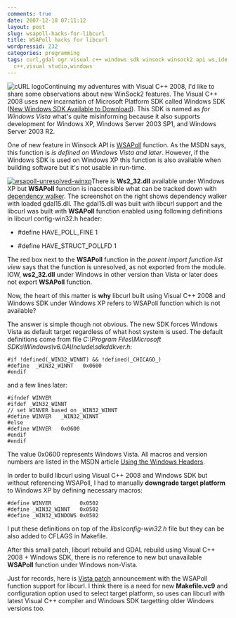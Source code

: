 ```yaml
---
comments: true
date: 2007-12-18 07:11:12
layout: post
slug: wsapoll-hacks-for-libcurl
title: WSAPoll hacks for libcurl
wordpressid: 232
categories: programming
tags: curl,gdal ogr visual c++ windows sdk winsock winsock2 api ws,ide,libcurl,library,microsoft,visual
  c++,visual studio,windows
---
```


![cURL logo](/images/logos/curl-logo-2.png)Continuing my adventures with Visual C++ 2008, I'd like to share some observations about new WinSock2 features. The Visual C++ 2008 uses new incarnation of Microsoft Platform SDK called Windows SDK ([New Windows SDK Available to Download](http://blogs.msdn.com/windowssdk/archive/2007/07/30/new-windows-sdk-available-to-download.aspx)). This SDK is named as _for Windows Vista_ what's quite misinforming because it also supports development for Windows XP, Windows Server 2003 SP1, and Windows Server 2003 R2.





One of new feature in Winsock API is [WSAPoll](http://msdn2.microsoft.com/en-us/library/ms741669.aspx) function. As the MSDN says, this function is _is defined on Windows Vista and later_. However, if the Windows SDK is used on Windows XP this function is also available when building software but it's not usable in run-time.





[![wsapoll-unresolved-winxp](http://farm3.static.flickr.com/2214/2119104521_ac913b03d2_t.jpg)](http://www.flickr.com/photos/mloskot/2119104521/)There is **Ws2_32.dll** available under Windows XP but **WSAPoll** function is inaccessible what can be tracked down with [dependency walker](http://www.dependencywalker.com/). The screenshot on the right shows dependency walker with loaded gdal15.dll. The gdal15.dll was built with libcurl support and the libcurl was built with **WSAPoll** function enabled using following definitions in libcurl config-win32.h header:




  * #define HAVE_POLL_FINE 1


  * #define HAVE_STRUCT_POLLFD 1







The red box next to the **WSAPoll** function in the _parent import function list view_ says that the function is unresolved, as not exported from the module. IOW, **ws2_32.dll** under Windows in other version than Vista or later does not export **WSAPoll** function.





Now, the heart of this matter is **why** libcurl built using Visual C++ 2008 and Windows SDK under Windows XP refers to WSAPoll function which is not available?




The answer is simple though not obvious. The new SDK forces Windows Vista as default target regardless of what host system is used. The default definitions come from file _C:\Program Files\Microsoft SDKs\Windows\v6.0A\Include\sdkddkver.h_:

    
    
    #if !defined(_WIN32_WINNT) && !defined(_CHICAGO_)
    #define  _WIN32_WINNT   0x0600
    #endif
    


and a few lines later:

    
    
    #ifndef WINVER
    #ifdef _WIN32_WINNT
    // set WINVER based on _WIN32_WINNT
    #define WINVER   _WIN32_WINNT
    #else
    #define WINVER   0x0600
    #endif
    #endif
    


The value 0x0600 represents Windows Vista. All macros and version numbers are listed in the MSDN article [Using the Windows Headers](http://msdn2.microsoft.com/en-us/library/aa383745.aspx).





In order to build libcurl using Visual C++ 2008 and Windows SDK but without referencing WSAPoll, I had to manually **downgrade target platform** to Windows XP by defining necessary macros:

    
    
    #define WINVER         0x0502
    #define _WIN32_WINNT   0x0502
    #define _WIN32_WINDOWS 0x0502
    



I put these definitions on top of the _libs\config-win32.h_ file but they can be also added to CFLAGS in Makefile.





After this small patch, libcurl rebuild and GDAL rebuild using Visual C++ 2008 + Windows SDK, there is no reference to new but unavailable **WSAPoll** function under Windows non-Vista.





Just for records, here is [Vista patch](http://curl.haxx.se/mail/lib-2006-09/0243.html) announcement with the WSAPoll function support for libcurl. I think there is a need for new **Makefile.vc9** and configuration option used to select target platform, so uses can libcurl with latest Visual C++ compiler and Windows SDK targetting older Windows versions too.
